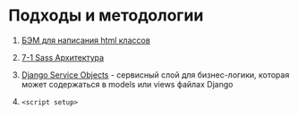 # Подходы и методологии

1. [БЭМ для написания html классов](https://ru.bem.info/methodology/quick-start/)

2. [7-1 Sass Архитектура](https://www.learnhowtoprogram.com/user-interfaces/building-layouts-preprocessors/7-1-sass-architecture)

3. [Django Service Objects](https://django-service-objects.readthedocs.io/en/latest/) - cервисный слой для бизнес-логики, которая может содержаться в models или views файлах Django

4. `<script setup>`
